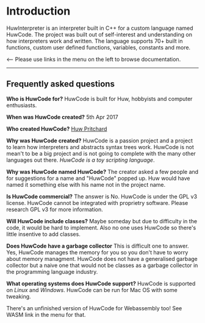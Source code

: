 # Introduction

HuwInterpreter is an interpreter built in C++ for a custom language named HuwCode. The project was built out of self-interest and understanding on how interpreters work and written. The language supports 70+ built in functions, custom user defined functions, variables, constants and more.


<-- Please use links in the menu on the left to browse documentation.

---

## Frequently asked questions
**Who is HuwCode for?**
HuwCode is built for Huw, hobbyists and computer enthusiasts.

**When was HuwCode created?**
5th Apr 2017

**Who created HuwCode?**
[Huw Pritchard](https://huwdp.co.uk/)

**Why was HuwCode created?**
HuwCode is a passion project and a project to learn how interpreters and abstracts syntax trees work. HuwCode is not mean't to be a big project and is not going to complete with the many other languages out there. *HuwCode is a toy scripting language*.

**Why was HuwCode named HuwCode?**
The creator asked a few people and for suggestions for a name and "HuwCode" popped up. Huw would have named it something else with his name not in the project name.

**Is HuwCode commercial?**
The answer is No. HuwCode is under the GPL v3 license. HuwCode cannot be integrated with proprietry software. Please research GPL v3 for more information.

**Will HuwCode include classes?**
Maybe someday but due to difficulty in the code, it would be hard to implement. Also no one uses HuwCode so there's little insentive to add classes.

**Does HuwCode have a garbage collector**
This is difficult one to answer. Yes, HuwCode manages the memory for you so you don't have to worry about memory managment. HuwCode does not have a generalised garbage collector but a naive one that would not be classes as a garbage collector in the programming language industry.

**What operating systems does HuwCode support?**
HuwCode is supported on *Linux* and *Windows*. HuwCode can be run for Mac OS with some tweaking.

There's an unfinished version of HuwCode for Webassembly too! See WASM link in the menu for that.
